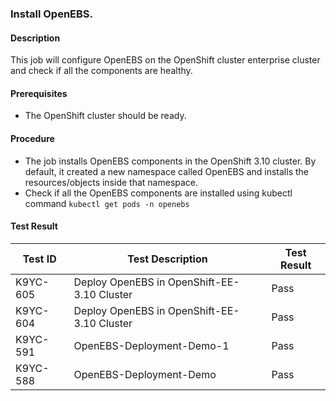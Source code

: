 ### Install OpenEBS.

#### Description

This job will configure OpenEBS on the OpenShift cluster enterprise cluster and check if all the components are healthy.

#### Prerequisites

- The OpenShift cluster should be ready.

#### Procedure

- The job installs OpenEBS components in the OpenShift 3.10 cluster. By default, it created a new namespace called OpenEBS and installs the resources/objects inside that namespace.
- Check if all the OpenEBS components are installed using kubectl command `kubectl get pods -n openebs`

#### Test Result
 | Test ID |   Test Description               | Test Result   |
 |---------|---------------------------| --------------|
|     K9YC-605                    |  Deploy OpenEBS in OpenShift-EE-3.10 Cluster           | Pass  |
|     K9YC-604                    |  Deploy OpenEBS in OpenShift-EE-3.10 Cluster           | Pass  |
|     K9YC-591                    |  OpenEBS-Deployment-Demo-1           | Pass  |
 |    K9YC-588   |  OpenEBS-Deployment-Demo           |  Pass     |

